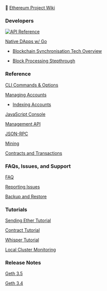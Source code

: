 :telescope: [Ethereum Project Wiki](https://github.com/ethereumproject/wiki/wiki)

### Developers

[![API Reference](https://camo.githubusercontent.com/915b7be44ada53c290eb157634330494ebe3e30a/68747470733a2f2f676f646f632e6f72672f6769746875622e636f6d2f676f6c616e672f6764646f3f7374617475732e737667
)](https://godoc.org/github.com/ethereumproject/go-ethereum)

[Native DApps w/ Go](https://github.com/ethereumproject/go-ethereum/wiki/Native-DApps-in-Go)

- [Blockchain Synchronisation Tech Overview](https://github.com/ethereumproject/go-ethereum/wiki/Blockchain-Synchronisation)

- [Block Processing Stepthrough](https://github.com/ethereumproject/go-ethereum/wiki/Block-Processing)


### Reference

[CLI Commands & Options](https://github.com/ethereumproject/go-ethereum/wiki/Command-Line-Options)

[Managing Accounts](https://github.com/ethereumproject/go-ethereum/wiki/Managing-Accounts)
 - [Indexing Accounts](https://github.com/ethereumproject/go-ethereum/wiki/Indexing-Accounts)

[JavaScript Console](https://github.com/ethereumproject/go-ethereum/wiki/JavaScript-Console)

[Management API](https://github.com/ethereumproject/go-ethereum/wiki/Management-APIs)

[JSON-RPC](https://github.com/ethereumproject/wiki/wiki/JSON-RPC)

[Mining](https://github.com/ethereumproject/go-ethereum/wiki/Mining)

[Contracts and Transactions](https://github.com/ethereumproject/go-ethereum/wiki/Contracts-and-Transactions)


### FAQs, Issues, and Support

[FAQ](https://github.com/ethereumproject/go-ethereum/wiki/FAQ)

[Reporting Issues](https://github.com/ethereumproject/go-ethereum/wiki/geth#reporting)

[Backup and Restore](./Backup-And-Restore)


### Tutorials

[Sending Ether Tutorial](https://github.com/ethereumproject/go-ethereum/wiki/Sending-Ether-Tutorial)

[Contract Tutorial](https://github.com/ethereumproject/go-ethereum/wiki/Contract-Tutorial)

[Whisper Tutorial](https://github.com/ethereumproject/go-ethereum/wiki/Whisper-Tutorial)

[Local Cluster Monitoring](https://github.com/ethereumproject/go-ethereum/wiki/Local-Cluster-Monitoring-Tutorial)


### Release Notes

[Geth 3.5](https://github.com/ethereumproject/go-ethereum/wiki/Release-3.5.0-Notes)

[Geth 3.4](https://github.com/ethereumproject/go-ethereum/wiki/Release-3.4.0-Notes)
